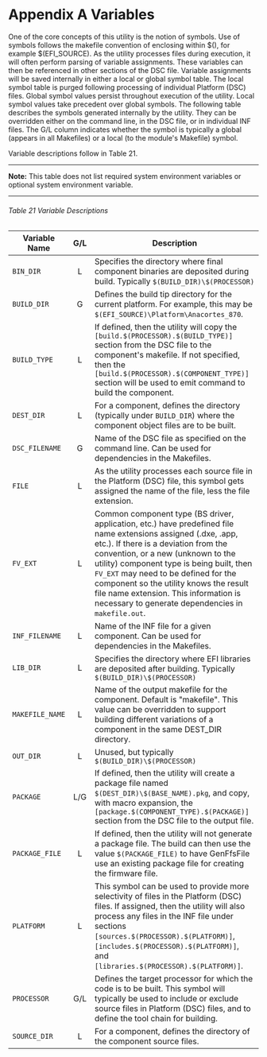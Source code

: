 <!--- @file
  Appendix A Variables

  Copyright (c) 2008-2019, Intel Corporation. All rights reserved.<BR>

  Redistribution and use in source (original document form) and 'compiled'
  forms (converted to PDF, epub, HTML and other formats) with or without
  modification, are permitted provided that the following conditions are met:

  1) Redistributions of source code (original document form) must retain the
     above copyright notice, this list of conditions and the following
     disclaimer as the first lines of this file unmodified.

  2) Redistributions in compiled form (transformed to other DTDs, converted to
     PDF, epub, HTML and other formats) must reproduce the above copyright
     notice, this list of conditions and the following disclaimer in the
     documentation and/or other materials provided with the distribution.

  THIS DOCUMENTATION IS PROVIDED BY TIANOCORE PROJECT "AS IS" AND ANY EXPRESS OR
  IMPLIED WARRANTIES, INCLUDING, BUT NOT LIMITED TO, THE IMPLIED WARRANTIES OF
  MERCHANTABILITY AND FITNESS FOR A PARTICULAR PURPOSE ARE DISCLAIMED. IN NO
  EVENT SHALL TIANOCORE PROJECT  BE LIABLE FOR ANY DIRECT, INDIRECT, INCIDENTAL,
  SPECIAL, EXEMPLARY, OR CONSEQUENTIAL DAMAGES (INCLUDING, BUT NOT LIMITED TO,
  PROCUREMENT OF SUBSTITUTE GOODS OR SERVICES; LOSS OF USE, DATA, OR PROFITS;
  OR BUSINESS INTERRUPTION) HOWEVER CAUSED AND ON ANY THEORY OF LIABILITY,
  WHETHER IN CONTRACT, STRICT LIABILITY, OR TORT (INCLUDING NEGLIGENCE OR
  OTHERWISE) ARISING IN ANY WAY OUT OF THE USE OF THIS DOCUMENTATION, EVEN IF
  ADVISED OF THE POSSIBILITY OF SUCH DAMAGE.

-->

# Appendix A Variables

One of the core concepts of this utility is the notion of symbols. Use of
symbols follows the makefile convention of enclosing within $(), for example
$(EFI_SOURCE). As the utility processes files during execution, it will often
perform parsing of variable assignments. These variables can then be referenced
in other sections of the DSC file. Variable assignments will be saved
internally in either a local or global symbol table. The local symbol table is
purged following processing of individual Platform (DSC) files. Global symbol
values persist throughout execution of the utility. Local symbol values take
precedent over global symbols. The following table describes the symbols
generated internally by the utility. They can be overridden either on the
command line, in the DSC file, or in individual INF files. The G/L column
indicates whether the symbol is typically a global (appears in all Makefiles)
or a local (to the module's Makefile) symbol.

Variable descriptions follow in Table 21.

**********
**Note:** This table does not list required system environment variables or
optional system environment variable.
**********

###### Table 21 Variable Descriptions

| Variable Name     | G/L | Description                                                                                                                                                                                                                                                                                                                                                                                                                |
| ----------------- |:---:| -------------------------------------------------------------------------------------------------------------------------------------------------------------------------------------------------------------------------------------------------------------------------------------------------------------------------------------------------------------------------------------------------------------------------- |
| `BIN_DIR`         | L   | Specifies the directory where final component binaries are deposited during build. Typically `$(BUILD_DIR)\$(PROCESSOR)`                                                                                                                                                                                                                                                                                                   |
| `BUILD_DIR`       | G   | Defines the build tip directory for the current platform. For example, this may be `$(EFI_SOURCE)\Platform\Anacortes_870`.                                                                                                                                                                                                                                                                                                 |
| `BUILD_TYPE`      | L   | If defined, then the utility will copy the `[build.$(PROCESSOR).$(BUILD_TYPE)]` section from the DSC file to the component's makefile. If not specified, then the `[build.$(PROCESSOR).$(COMPONENT_TYPE)]` section will be used to emit command to build the component.                                                                                                                                                    |
| `DEST_DIR`        | L   | For a component, defines the directory (typically under `BUILD_DIR`) where the component object files are to be built.                                                                                                                                                                                                                                                                                                     |
| `DSC_FILENAME`    | G   | Name of the DSC file as specified on the command line. Can be used for dependencies in the Makefiles.                                                                                                                                                                                                                                                                                                                      |
| `FILE`            | L   | As the utility processes each source file in the Platform (DSC) file, this symbol gets assigned the name of the file, less the file extension.                                                                                                                                                                                                                                                                             |
| `FV_EXT`          | L   | Common component type (BS driver, application, etc.) have predefined file name extensions assigned (.dxe, .app, etc.). If there is a deviation from the convention, or a new (unknown to the utility) component type is being built, then `FV_EXT` may need to be defined for the component so the utility knows the result file name extension. This information is necessary to generate dependencies in `makefile.out`. |
| `INF_FILENAME`    | L   | Name of the INF file for a given component. Can be used for dependencies in the Makefiles.                                                                                                                                                                                                                                                                                                                                 |
| `LIB_DIR`         | L   | Specifies the directory where EFI libraries are deposited after building. Typically `$(BUILD_DIR)\$(PROCESSOR)`                                                                                                                                                                                                                                                                                                            |
| `MAKEFILE_NAME`   | L   | Name of the output makefile for the component. Default is "makefile". This value can be overridden to support building different variations of a component in the same DEST_DIR directory.                                                                                                                                                                                                                                 |
| `OUT_DIR`         | L   | Unused, but typically `$(BUILD_DIR)\$(PROCESSOR)`                                                                                                                                                                                                                                                                                                                                                                          |
| `PACKAGE`         | L/G | If defined, then the utility will create a package file named `$(DEST_DIR)\$(BASE_NAME).pkg`, and copy, with macro expansion, the `[package.$(COMPONENT_TYPE).$(PACKAGE)]` section from the DSC file to the output file.                                                                                                                                                                                                   |
| `PACKAGE_FILE`    | L   | If defined, then the utility will not generate a package file. The build can then use the value `$(PACKAGE_FILE)` to have GenFfsFile use an existing package file for creating the firmware file.                                                                                                                                                                                                                          |
| `PLATFORM`        | L   | This symbol can be used to provide more selectivity of files in the Platform (DSC) files. If assigned, then the utility will also process any files in the INF file under sections `[sources.$(PROCESSOR).$(PLATFORM)]`, `[includes.$(PROCESSOR).$(PLATFORM)]`, and `[libraries.$(PROCESSOR).$(PLATFORM)]`.                                                                                                                |
| `PROCESSOR`       | G/L | Defines the target processor for which the code is to be built. This symbol will typically be used to include or exclude source files in Platform (DSC) files, and to define the tool chain for building.                                                                                                                                                                                                                  |
| `SOURCE_DIR`      | L   | For a component, defines the directory of the component source files.                                                                                                                                                                                                                                                                                                                                                      |
